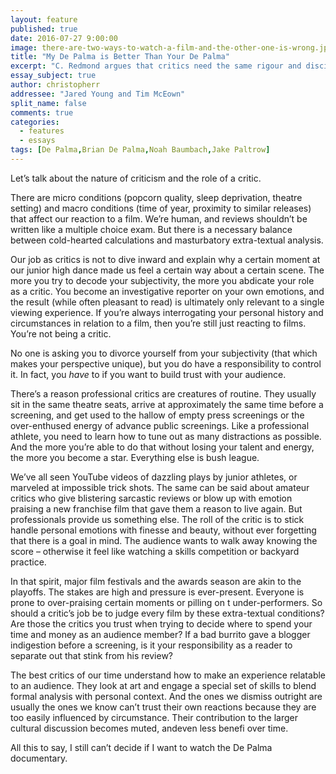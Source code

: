 ```yaml
---
layout: feature
published: true
date: 2016-07-27 9:00:00
image: there-are-two-ways-to-watch-a-film-and-the-other-one-is-wrong.jpg
title: "My De Palma is Better Than Your De Palma"
excerpt: "C. Redmond argues that critics need the same rigour and discipline as professional athletes."
essay_subject: true
author: christopherr
addressee: "Jared Young and Tim McEown"
split_name: false
comments: true
categories:
  - features
  - essays
tags: [De Palma,Brian De Palma,Noah Baumbach,Jake Paltrow]
---
```

Let’s talk about the nature of criticism and the role of a critic.

There are micro conditions (popcorn quality, sleep deprivation, theatre setting) and macro conditions (time of year, proximity to similar releases) that affect our reaction to a film. We’re human, and reviews shouldn’t be written like a multiple choice exam. But there is a necessary balance between cold-hearted calculations and masturbatory extra-textual analysis. 

Our job as critics is not to dive inward and explain why a certain moment at our junior high dance made us feel a certain way about a certain scene. The more you try to decode your subjectivity, the more you abdicate your role as a critic. You become an investigative reporter on your own emotions, and the result (while often pleasant to read) is ultimately only relevant to a single viewing experience. If you’re always interrogating your personal history and circumstances in relation to a film, then you’re still just reacting to films. You’re not being a critic. 

No one is asking you to divorce yourself from your subjectivity (that which makes your perspective unique), but you do have a responsibility to control it. In fact, you _have_ to if you want to build trust with your audience. 

There’s a reason professional critics are creatures of routine. They usually sit in the same theatre seats, arrive at approximately the same time before a screening, and get used to the hallow of empty press screenings or the over-enthused energy of advance public screenings. Like a professional athlete, you need to learn how to tune out as many distractions as possible. And the more you’re able to do that without losing your talent and energy, the more you become a star. Everything else is bush league.

We’ve all seen YouTube videos of dazzling plays by junior athletes, or marveled at impossible trick shots. The same can be said about amateur critics who give blistering sarcastic reviews or blow up with emotion praising a new franchise film that gave them a reason to live again. But professionals provide us something else. The roll of the critic is to stick handle personal emotions with finesse and beauty, without ever forgetting that there is a goal in mind. The audience wants to walk away knowing the score – otherwise it feel like watching a skills competition or backyard practice.

In that spirit, major film festivals and the awards season are akin to the playoffs. The stakes are high and pressure is ever-present. Everyone is prone to over-praising certain moments or pilling on t under-performers. So should a critic’s job be to judge every film by these extra-textual conditions? Are those the critics you trust when trying to decide where to spend your time and money as an audience member? If a bad burrito gave a blogger indigestion before a screening, is it your responsibility as a reader to separate out that stink from his review? 

The best critics of our time understand how to make an experience relatable to an audience. They look at art and engage a special set of skills to blend formal analysis with personal context. And the ones we dismiss outright are usually the ones we know can’t trust their own reactions because they are too easily influenced by circumstance. Their contribution to the larger cultural discussion becomes muted, andeven less benefi over time. 

All this to say, I still can’t decide if I want to watch the De Palma documentary.